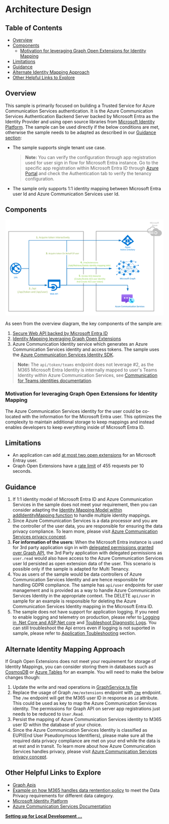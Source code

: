 # Architecture Design

## Table of Contents

- [Overview](#overview)
- [Components](#components)
  - [Motivation for leveraging Graph Open Extensions for Identity Mapping](#motivation-for-leveraging-graph-open-extensions-for-identity-mapping)
- [Limitations](#limitations)
- [Guidance](#guidance)
- [Alternate Identity Mapping Approach](#alternate-identity-mapping-approach)
- [Other Helpful Links to Explore](#other-helpful-links-to-explore)

## Overview
This sample is primarily focused on building a Trusted Service for Azure Communication Services authentication. It is the Azure Communication Services Authentication Backend Server backed by Microsoft Entra as the Identity Provider and using open source libraries from [Microsoft Identity Platform](https://docs.microsoft.com/azure/active-directory/develop/v2-overview). The sample can be used directly if the below conditions are met, otherwise the sample needs to be adapted as described in our [Guidance section](#guidance):
- The sample supports single tenant use case. 
  >**Note:** You can verify the configuration through app registration used for user sign in flow for Microsoft Entra instance. Go to the specific app registration within Microsoft Entra ID through [Azure Portal](https://portal.azure.com/) and check the Authentication tab to verify the tenancy configuration.

- The sample only supports 1:1 identity mapping between Microsoft Entra user Id and Azure Communication Services user Id.

## Components
![Diagram](../images/ACS-Authentication-Server-Sample_Overview-Flow.png)

As seen from the overview diagram, the key components of the sample are:
1. [Secure Web API backed by Microsoft Entra ID](./secured-web-api-design.md)
2. [Identity Mapping leveraging Graph Open Extensions](./identity-mapping-design-graph-open-extensions.md)
3. Azure Communication Identity service which generates an Azure Communication Services identity and access tokens. The sample uses the [Azure Communication Services Identity SDK](https://docs.microsoft.com/azure/communication-services/concepts/sdk-options#sdks).
>**Note:** The `api/token/teams` endpoint does not leverage #2, as the M365 Microsoft Entra Identity is internally mapped to user's Teams Identity within Azure Communication Services, see [Communication for Teams identities documentation](https://docs.microsoft.com/azure/communication-services/concepts/teams-endpoint).
### Motivation for leveraging Graph Open Extensions for Identity Mapping
The Azure Communication Services identity for the user could be co-located with the information for the Microsoft Entra user. This optimizes the complexity to maintain additional storage to keep mappings and instead enables developers to keep everything inside of Microsoft Entra ID.

## Limitations
- An application can add [at most two open extensions](https://docs.microsoft.com/graph/extensibility-overview#open-extension-limits) for an Microsoft Entray user. 
- Graph Open Extensions have a [rate limit](https://docs.microsoft.com/graph/throttling#open-and-schema-extensions-service-limits) of 455 requests per 10 seconds. 

## Guidance
1. If 1:1 identity model of Microsoft Entra ID and Azure Communication Services in the sample does not meet your requirement, then you can consider adapting the [Identity Mapping Model within addIdentityMapping function](https://github.com/Azure-Samples/communication-services-authentication-hero-nodejs/blob/main/src/services/graphService.ts) to handle multiple identity mappings.
2. Since Azure Communication Services is a data processor and you are the controller of the user data, you are responsible for ensuring the data privacy compliance. To learn more, please visit [Azure Communication Services privacy concept](https://docs.microsoft.com/azure/communication-services/concepts/privacy).
3. **For information of the users:** When the Microsoft Entra instance is used for 3rd party application sign in with [delegated permissions granted over Graph API](https://docs.microsoft.com/graph/auth/auth-concepts#delegated-and-application-permissions), the 3rd Party application with delegated permissions as `user.read` would also have access to the Azure Communication Services user Id persisted as open extension data of the user. This scenario is possible only if the sample is adapted for Multi Tenancy.
4. You as users of the sample would be data controllers of Azure Communication Services Identity and are hence responsible for handling GDPR compliance. The sample has `api/user` endpoints for user management and is provided as a way to handle Azure Communication Services Identity in the appropriate context. The DELETE `api/user` in sample for an example is responsible for deleting the Azure Communication Services Identity mapping in the Microsoft Entra ID.
5. The sample does not have support for application logging. If you need to enable logging and telemetry on production, please refer to [Logging in .Net Core and ASP.Net core](https://docs.microsoft.com/aspnet/core/fundamentals/logging/?view=aspnetcore-6.0) and [Toubleshoot Diagnostic Logs](https://docs.microsoft.com/azure/app-service/troubleshoot-diagnostic-logs). You can still troubleshoot the Api errors even if logging is not suported in sample, please refer to [Application Toubleshooting](../../README.md#application-troubleshooting) section.

## Alternate Identity Mapping Approach
If Graph Open Extensions does not meet your requirement for storage of Identity Mappings, you can consider storing them in databases such as [CosmosDB](https://docs.microsoft.com/azure/cosmos-db/) or [Azure Tables](https://docs.microsoft.com/azure/storage/tables/) for an example. You will need to make the below changes though:

1. Update the write and read operations in [GraphService.ts file](https://github.com/Azure-Samples/communication-services-authentication-hero-nodejs/blob/main/src/services/graphService.ts)
2. Replace the usage of Graph `/me/extensions` endpoint with [`/me`](https://docs.microsoft.com/graph/api/resources/users?view=graph-rest-1.0) endpoint. The `/me` endpoint will get the M365 user ID in response as `id` attribute. This could be used as key to map the Azure Communication Services identity. The permissions for Graph API on server app registrations just needs to be reduced to `User.Read`.
3. Persist the mapping of Azure Communication Services identity to M365 user ID within the database of your choice.
4. Since the Azure Communication Services Identity is classified as EUPI(End User Pseudonymous Identifiers), please make sure all the required data privacy compliance are met on your end while the data is at rest and in transit. To learn more about how Azure Communication Services handles privacy, please visit [Azure Communication Services privacy concept](https://docs.microsoft.com/azure/communication-services/concepts/privacy).

## Other Helpful Links to Explore
- [Graph Apis](https://docs.microsoft.com/graph/use-the-api)
- [Example on how M365 handles data rentention policy](https://docs.microsoft.com/compliance/assurance/assurance-data-retention-deletion-and-destruction-overview#data-retention) to meet the Data Privacy requirements for different data category.
- [Microsoft Identity Platform](https://docs.microsoft.com/azure/active-directory/develop/v2-overview)
- [Azure Communication Services Documentation](https://docs.microsoft.com/azure/communication-services/)

**[Setting up for Local Development ...](<../deployment-guides/deploy-locally.md>)**

